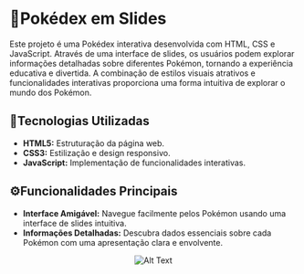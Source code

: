 # 👾Pokédex em Slides

Este projeto é uma Pokédex interativa desenvolvida com HTML, CSS e JavaScript. Através de uma interface de slides, os usuários podem explorar informações detalhadas sobre diferentes Pokémon, tornando a experiência educativa e divertida. A combinação de estilos visuais atrativos e funcionalidades interativas proporciona uma forma intuitiva de explorar o mundo dos Pokémon.

## 🔧Tecnologias Utilizadas

- **HTML5:** Estruturação da página web.
- **CSS3:** Estilização e design responsivo.
- **JavaScript:** Implementação de funcionalidades interativas.

## ⚙️Funcionalidades Principais

- **Interface Amigável:** Navegue facilmente pelos Pokémon usando uma interface de slides intuitiva.
- **Informações Detalhadas:** Descubra dados essenciais sobre cada Pokémon com uma apresentação clara e envolvente.

<p align="center">
  <img src="https://i.makeagif.com/media/5-16-2015/-iAGyT.gif" alt="Alt Text">
</p>
